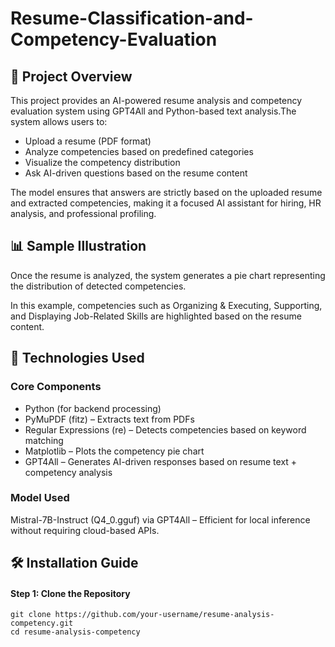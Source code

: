 <h1>Resume-Classification-and-Competency-Evaluation</h1>
<h2>🚀 Project Overview</h2>
<p>This project provides an AI-powered resume analysis and competency evaluation system using GPT4All and Python-based text analysis.The system allows users to:</p>
<ul>
  <li>Upload a resume (PDF format)</li>
  <li>Analyze competencies based on predefined categories</li>
  <li>Visualize the competency distribution</li>
  <li>Ask AI-driven questions based on the resume content</li>
</ul>
<p>The model ensures that answers are strictly based on the uploaded resume and extracted competencies, making it a focused AI assistant for hiring, HR analysis, and professional profiling.</p>

<h2>📊 Sample Illustration</h2>
<p>Once the resume is analyzed, the system generates a pie chart representing the distribution of detected competencies.</p>
<p>In this example, competencies such as Organizing & Executing, Supporting, and Displaying Job-Related Skills are highlighted based on the resume content.</p>

<h2>🔧 Technologies Used</h2>

<h3>Core Components</h3>
<ul>
  <li>Python (for backend processing)</li>
  <li>PyMuPDF (fitz) – Extracts text from PDFs</li>
  <li>Regular Expressions (re) – Detects competencies based on keyword matching</li>
  <li>Matplotlib – Plots the competency pie chart</li>
  <li>GPT4All – Generates AI-driven responses based on resume text + competency analysis</li>
</ul>

<h3>Model Used</h3>
<p>Mistral-7B-Instruct (Q4_0.gguf) via GPT4All – Efficient for local inference without requiring cloud-based APIs.</p>

<h2>🛠️ Installation Guide</h2>

<h4>Step 1: Clone the Repository</h4>

```
git clone https://github.com/your-username/resume-analysis-competency.git
cd resume-analysis-competency
```

